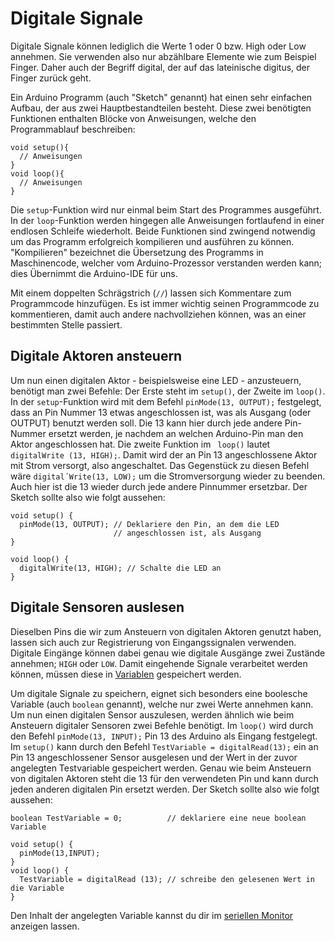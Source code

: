 # Digitale Signale

Digitale Signale können lediglich die Werte 1 oder 0 bzw. High oder Low annehmen. Sie verwenden also nur abzählbare Elemente wie zum Beispiel Finger. Daher auch der Begriff digital, der auf das lateinische digitus, der Finger zurück geht.

Ein Arduino Programm (auch "Sketch" genannt) hat einen sehr einfachen Aufbau, der aus zwei Hauptbestandteilen besteht.
Diese zwei benötigten Funktionen enthalten Blöcke von Anweisungen, welche den Programmablauf beschreiben:

```arduino
void setup(){
  // Anweisungen
}
void loop(){
  // Anweisungen
}
```

Die `setup`-Funktion wird nur einmal beim Start des Programmes ausgeführt.
In der `loop`-Funktion werden hingegen alle Anweisungen fortlaufend in einer endlosen Schleife wiederholt. Beide Funktionen sind zwingend notwendig um das Programm erfolgreich kompilieren und ausführen zu können.
"Kompilieren" bezeichnet die Übersetzung des Programms in Maschinencode, welcher vom Arduino-Prozessor verstanden werden kann; dies Übernimmt die Arduino-IDE für uns.

Mit einem doppelten Schrägstrich (`//`) lassen sich Kommentare zum Programmcode hinzufügen.
Es ist immer wichtig seinen Programmcode zu kommentieren, damit auch andere nachvollziehen können, was an einer bestimmten Stelle passiert.

## Digitale Aktoren ansteuern

Um nun einen digitalen Aktor - beispielsweise eine LED - anzusteuern, benötigt man zwei Befehle:
Der Erste steht im `setup()`, der Zweite im `loop()`.
In der `setup`-Funktion wird mit dem Befehl `pinMode(13, OUTPUT);` festgelegt, dass an Pin Nummer 13 etwas angeschlossen ist, was als Ausgang (oder OUTPUT) benutzt werden soll.
Die 13 kann hier durch jede andere Pin-Nummer ersetzt werden, je nachdem an welchen Arduino-Pin man den Aktor angeschlossen hat.
Die zweite Funktion im ` loop()` lautet `digitalWrite (13, HIGH);`. Damit wird der an Pin 13 angeschlossene Aktor mit Strom versorgt, also angeschaltet.
Das Gegenstück zu diesen Befehl wäre `digital´Write(13, LOW);` um die Stromversorgung wieder zu beenden. Auch hier ist die 13 wieder durch jede andere Pinnummer ersetzbar. Der Sketch sollte also wie folgt aussehen:

```arduino
void setup() {
  pinMode(13, OUTPUT); // Deklariere den Pin, an dem die LED
                       // angeschlossen ist, als Ausgang
}

void loop() {
  digitalWrite(13, HIGH); // Schalte die LED an
}
```

## Digitale Sensoren auslesen
Dieselben Pins die wir zum Ansteuern von digitalen Aktoren genutzt haben, lassen sich auch zur Registrierung von Eingangssignalen verwenden.
Digitale Eingänge können dabei genau wie digitale Ausgänge zwei Zustände annehmen; `HIGH` oder `LOW`.
Damit eingehende Signale verarbeitet werden können, müssen diese in [Variablen](variablen.md) gespeichert werden.

Um digitale Signale zu speichern, eignet sich besonders eine boolesche Variable (auch `boolean` genannt), welche nur zwei Werte annehmen kann.
Um nun einen digitalen Sensor auszulesen, werden ähnlich wie beim Ansteuern digitaler Sensoren zwei Befehle benötigt.
Im `loop()` wird durch den Befehl `pinMode(13, INPUT);` Pin 13 des Arduino als Eingang festgelegt.
Im `setup()` kann durch den Befehl `TestVariable = digitalRead(13);` ein an Pin 13 angeschlossener Sensor ausgelesen und der Wert in der zuvor angelegten Testvariable gespeichert werden.
Genau wie beim Ansteuern von digitalen Aktoren steht die 13 für den verwendeten Pin und kann durch jeden anderen digitalen Pin ersetzt werden.
Der Sketch sollte also wie folgt aussehen:

```arduino
boolean TestVariable = 0;          // deklariere eine neue boolean Variable

void setup() {
  pinMode(13,INPUT);
}
void loop() {
  TestVariable = digitalRead (13); // schreibe den gelesenen Wert in die Variable
}
```

Den Inhalt der angelegten Variable kannst du dir im [seriellen Monitor](der_serielle_monitor.md) anzeigen lassen.
